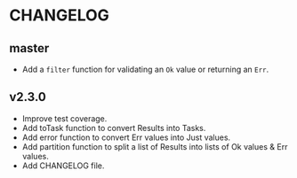 # CHANGELOG

## master

* Add a `filter` function for validating an `Ok` value or returning an `Err`.


## v2.3.0

* Improve test coverage.
* Add toTask function to convert Results into Tasks.
* Add error function to convert Err values into Just values.
* Add partition function to split a list of Results into lists of Ok values &
  Err values.
* Add CHANGELOG file.
